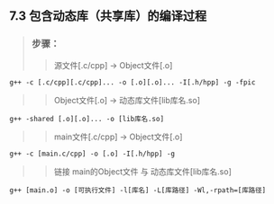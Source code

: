 



## 7.3 包含动态库（共享库）的编译过程
>### 步骤：     
>> 源文件[.c/cpp] -> Object文件[.o]
```
g++ -c [.c/cpp][.c/cpp]... -o [.o][.o]... -I[.h/hpp] -g -fpic
```
>> Object文件[.o] -> 动态库文件[lib库名.so]
```
g++ -shared [.o][.o]... -o [lib库名.so] 
```
>> main文件[.c/cpp] -> Object文件[.o]
```
g++ -c [main.c/cpp] -o [.o] -I[.h/hpp] -g
```
>> 链接 main的Object文件 与 动态库文件[lib库名.so]
```
g++ [main.o] -o [可执行文件] -l[库名] -L[库路径] -Wl,-rpath=[库路径]
```
